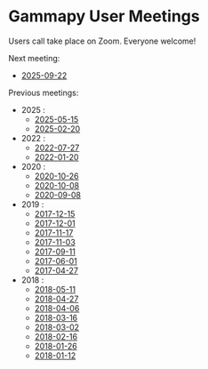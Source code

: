 # Gammapy User Meetings

Users call take place on Zoom. Everyone welcome!

Next meeting:
 * [2025-09-22](2025/2025-09-22/README.md)

Previous meetings:
* 2025 :
  *  [2025-05-15](2025/2025-05-15/README.md)
  *  [2025-02-20](2025/2025-02-20/README.md)
* 2022 :
  * [2022-07-27](2022/2022-07-27/README.md)
  * [2022-01-20](2022/2022-01-20/README.md)
* 2020 :
  * [2020-10-26](2020/2020-10-26/README.md)
  * [2020-10-08](2020/2020-10-08/README.md)
  * [2020-09-08](2020/2020-09-08/README.md)
* 2019 :
  * [2017-12-15](2017/2017-12-15/README.md)
  * [2017-12-01](2017/2017-12-01/README.md)
  * [2017-11-17](2017/2017-11-17/README.md)
  * [2017-11-03](2017/2017-11-03/README.md)
  * [2017-09-11](2017/2017-09-11/README.md)
  * [2017-06-01](2017/2017-06-01/README.md)
  * [2017-04-27](2017/2017-04-27/README.md)
* 2018 : 
  * [2018-05-11](2018/2018-05-11/README.md)
  * [2018-04-27](2018/2018-04-27/README.md)
  * [2018-04-06](2018/2018-04-06/README.md)
  * [2018-03-16](2018/2018-03-16/README.md)
  * [2018-03-02](2018/2018-03-02/README.md)
  * [2018-02-16](2018/2018-02-16/README.md)
  * [2018-01-26](2018/2018-01-26/README.md)
  * [2018-01-12](2018/2018-01-12/README.md)

